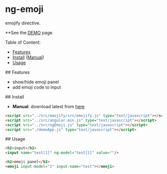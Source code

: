 
ng-emoji
===================

emojify directive.

**See the <a href="https://github.com/Mehrdad-Dadkhah/ng-emoji/tree/master/demo" target="_blank">DEMO</a> page.

Table of Content:
* [Features](#features)
* [Install](#install) ([Manual](#manual))
* [Usage](#usage)

##<a name="features"></a> Features
* show/hide emoji panel
* add emoji code to input

##<a name="install"></a> Install

* <a name="manual"></a>**Manual**: download latest from [here](https://github.com/Mehrdad-Dadkhah/ng-emoji/tree/master)

```html
<script src="../src/emojify/src/emojify.js" type="text/javascript"></script>
<script src="../src/angular.min.js" type="text/javascript"></script>
<script src="../src/ngEmoji.js" type="text/javascript"></script>
<script src="./demoApp.js" type="text/javascript"></script>
```

##<a name="usage"></a> Usage

```html
<h2>input</h2>
<input name="test[1]" ng-model="test[1]" value=""/>

<h2>emoji panel</h2>
<emoji input-model="1" input-name="test"></emoji>
```